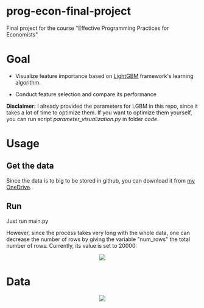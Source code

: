 # prog-econ-final-project
Final project for the course "Effective Programming Practices for Economists"

# Goal

- Visualize feature importance based on [LightGBM](https://lightgbm.readthedocs.io/en/latest/) framework's learning algorithm.

- Conduct feature selection and compare its performance

**Disclaimer:** I already provided the parameters for LGBM in this repo, since it takes a lot of
time to optimize them. If you want to optimize them yourself, you can run script 
*parameter_visualization.py* in folder *code*.

# Usage
## Get the data
Since the data is to big to be stored in github, you can download it from [my OneDrive](https://1drv.ms/u/s!Asz7v_UERQ36oh1BI3nPKjprKqO8).  

## Run
Just run main.py

However, since the process takes very long with the whole data,
one can decrease the number of rows by giving the variable "num_rows" the total number of rows.
Currently, its value is set to 20000:

<p align="center"><img src="https://i.imgur.com/uUKT8vp.png"></p>

# Data
<p align="center"><img src="https://storage.googleapis.com/kaggle-media/competitions/home-credit/home_credit.png"></p>
